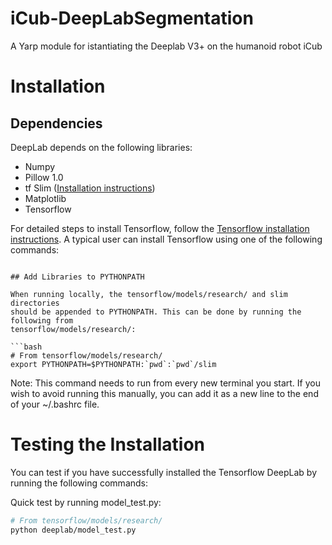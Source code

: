 # iCub-DeepLabSegmentation
A Yarp module for istantiating the Deeplab V3+ on the humanoid robot iCub

# Installation

## Dependencies

DeepLab depends on the following libraries:

*   Numpy
*   Pillow 1.0
*   tf Slim ([Installation instructions](https://github.com/tensorflow/models/tree/master/research/slim#Install))
*   Matplotlib
*   Tensorflow

For detailed steps to install Tensorflow, follow the [Tensorflow installation
instructions](https://www.tensorflow.org/install/). A typical user can install
Tensorflow using one of the following commands:
```

## Add Libraries to PYTHONPATH

When running locally, the tensorflow/models/research/ and slim directories
should be appended to PYTHONPATH. This can be done by running the following from
tensorflow/models/research/:

```bash
# From tensorflow/models/research/
export PYTHONPATH=$PYTHONPATH:`pwd`:`pwd`/slim
```

Note: This command needs to run from every new terminal you start. If you wish
to avoid running this manually, you can add it as a new line to the end of your
~/.bashrc file.

# Testing the Installation

You can test if you have successfully installed the Tensorflow DeepLab by
running the following commands:

Quick test by running model_test.py:

```bash
# From tensorflow/models/research/
python deeplab/model_test.py
```


